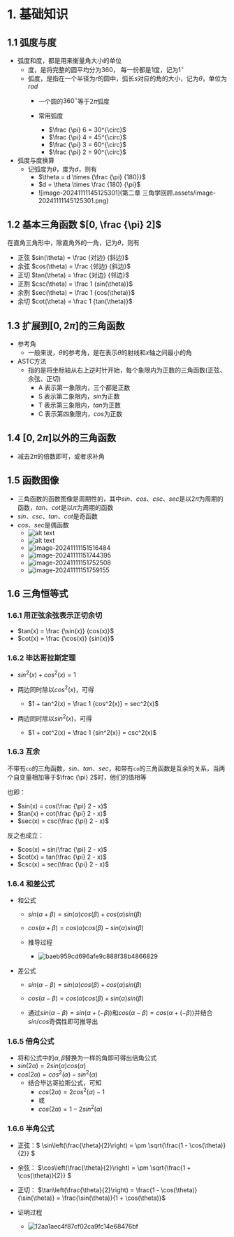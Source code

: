 # 1. 基础知识

## 1.1 弧度与度

- 弧度和度，都是用来衡量角大小的单位
  - 度，是将完整的圆平均分为360， 每一份都是1度，记为$1^\circ$
  - 弧度，是指在一个半径为$r$的圆中，弧长$s$对应的角的大小，记为$\theta$，单位为$rad$
    - 一个圆的$360^{\circ}$等于$2\pi$弧度
    - 常用弧度

      - $\frac {\pi} 6 = 30^{\circ}$
      - $\frac {\pi} 4 = 45^{\circ}$
      - $\frac {\pi} 3 = 60^{\circ}$
      - $\frac {\pi} 2 = 90^{\circ}$
- 弧度与度换算
  - 记弧度为$\theta$，度为$d$，则有
    - $\theta = d \times  {\frac {\pi} {180}}$
    - $d = \theta \times \frac {180} {\pi}$
    - ![image-20241111145125301](第二章 三角学回顾.assets/image-20241111145125301.png)

## 1.2 基本三角函数 $[0, \frac {\pi} 2]$

在直角三角形中，除直角外的一角，记为$\theta$，则有

- 正弦 $sin(\theta) = \frac {对边} {斜边}$
- 余弦 $cos(\theta) = \frac {邻边} {斜边}$
- 正切 $tan(\theta) = \frac {对边} {邻边}$
- 正割 $csc(\theta) = \frac 1 {sin(\theta)}$
- 余割 $sec(\theta) = \frac 1 {cos(\theta)}$
- 余切 $cot(\theta) = \frac 1 {tan(\theta)}$

## 1.3 扩展到$[0, 2\pi]$的三角函数

- 参考角
    - 一般来说，$\theta$的参考角，是在表示$\theta$的射线和$x$轴之间最小的角
- ASTC方法
    - 指的是将坐标轴从右上逆时针开始，每个象限内为正数的三角函数(正弦、余弦、正切)
        - A 表示第一象限内，三个都是正数
        - S 表示第二象限内，$sin$为正数
        - T 表示第三象限内，$tan$为正数
        - C 表示第四象限内，$cos$为正数

## 1.4 $[0, 2\pi]$以外的三角函数

- 减去$2\pi$的倍数即可，或者求补角

## 1.5 函数图像

- 三角函数的函数图像是周期性的，其中$sin$、$cos$、$csc$、$sec$是以$2\pi$为周期的函数，$tan$、$cot$是以$\pi$为周期的函数
- $sin$、$csc$、$tan$、$cot$是奇函数
- $cos$、$sec$是偶函数
    - ![alt text](<第二章 三角学回顾.assets/image-20241111151433635.png>)
    - ![alt text](<第二章 三角学回顾.assets/image-20241111151446651.png>)
    - ![image-20241111151516484](<第二章 三角学回顾.assets/image-20241111151516484.png>)
    - ![image-20241111151744395](<第二章 三角学回顾.assets/image-20241111151744395.png>)
    - ![image-20241111151752508](<第二章 三角学回顾.assets/image-20241111151752508.png>)
    - ![image-20241111151759155](<第二章 三角学回顾.assets/image-20241111151759155.png>)

## 1.6 三角恒等式

### 1.6.1 用正弦余弦表示正切余切

- $tan(x) = \frac {\sin(x)} {cos(x)}$
- $cot(x) = \frac {\cos(x)} {sin(x)}$

### 1.6.2 毕达哥拉斯定理

- $sin^2(x) + cos^2(x) = 1$

- 两边同时除以$cos^2(x)$，可得
    - $1 + tan^2(x) = \frac 1 {cos^2(x)} = sec^2(x)$
- 两边同时除以$sin^2(x)$，可得
    - $1 + cot^2(x) = \frac 1 {sin^2(x)} = csc^2(x)$

### 1.6.3 互余

不带有`co`的三角函数，$sin$、$tan$、$sec$，和带有`co`的三角函数是互余的关系，当两个自变量相加等于$\frac {\pi} 2$时，他们的值相等

也即：

- $sin(x) = cos(\frac {\pi} 2 - x)$
- $tan(x) = cot(\frac {\pi} 2 - x)$
- $sec(x) = csc(\frac {\pi} 2 - x)$

反之也成立：

- $cos(x) = sin(\frac {\pi} 2 - x)$
- $cot(x) = tan(\frac {\pi} 2 - x)$
- $csc(x) = sec(\frac {\pi} 2 - x)$

### 1.6.4 和差公式

- 和公式

    - $sin(\alpha + \beta) = sin(\alpha)cos(\beta) + cos(\alpha)sin(\beta)$

    - $cos(\alpha + \beta) = cos(\alpha)cos(\beta) - sin(\alpha)sin(\beta)$
    - 推导过程
        - ![baeb959cd696afe9c888f38b4866829](<第二章 三角学回顾.assets/baeb959cd696afe9c888f38b4866829.jpg>)

- 差公式

    - $sin(\alpha - \beta) = sin(\alpha)cos(\beta) + cos(\alpha)sin(\beta)$

    - $cos(\alpha - \beta) = cos(\alpha)cos(\beta) + sin(\alpha)sin(\beta)$
    - 通过$sin(\alpha - \beta) = sin(\alpha + (- \beta))$和$cos(\alpha - \beta) = cos(\alpha + (- \beta))$并结合$sin/cos$奇偶性即可推导出

### 1.6.5 倍角公式

- 将和公式中的$\alpha,\beta$替换为一样的角即可得出倍角公式
- $sin(2\alpha) = 2sin(\alpha)cos(\alpha)$
- $cos(2\alpha) = cos^2(\alpha) - sin^2(\alpha)$
    - 结合毕达哥拉斯公式，可知
        - $cos(2\alpha) = 2cos^2(\alpha) - 1$
        - 或
        - $cos(2\alpha) = 1 - 2sin^2(\alpha)$

### 1.6.6 半角公式

- 正弦：$ \sin\left(\frac{\theta}{2}\right) = \pm \sqrt{\frac{1 - \cos(\theta)}{2}} $
- 余弦： $\cos\left(\frac{\theta}{2}\right) = \pm \sqrt{\frac{1 + \cos(\theta)}{2}} $
- 正切： $\tan\left(\frac{\theta}{2}\right) = \frac{1 - \cos(\theta)}{\sin(\theta)} = \frac{\sin(\theta)}{1 + \cos(\theta)}$

- 证明过程
    - ![12aa1aec4f87cf02ca9fc14e68476bf](<第二章 三角学回顾.assets/12aa1aec4f87cf02ca9fc14e68476bf.jpg>)





















​		
